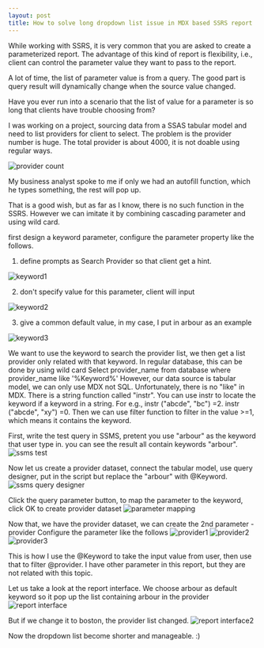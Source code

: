 ```yaml
---
layout: post
title: How to solve long dropdown list issue in MDX based SSRS report
---
```


While working with SSRS, it is very common that you are asked to create a parameterized report. The advantage of this kind of report is flexibility, i.e., client can control the parameter value they want to pass to the report.

A lot of time, the list of parameter value is from a query. The good part is query result will dynamically change when the source value changed. 

Have you ever run into a scenario that the list of value for a parameter is so long that clients have trouble choosing from?

I was working on a project, sourcing data from a SSAS tabular model and need to list providers for client to select. The problem is the provider number is huge. The total provider is about 4000, it is not doable using regular ways.  

<img src="/images/blog2/provider_count.PNG" alt="provider count">

My business analyst spoke to me if only we had an autofill function, which he types something, the rest will pop up. 

That is a good wish, but as far as I know, there is no such function in the SSRS.  However we can imitate it by combining cascading parameter and using wild card.

first design a keyword parameter, configure the parameter property like the follows.

1. define prompts as Search Provider so that client get a hint.
<img src="/images/blog2/Keyword1.PNG" alt="keyword1">

2. don't specify value for this parameter, client will input
<img src="/images/blog2/Keyword2.PNG" alt="keyword2">

3. give a common default value, in my case, I put in arbour as an example
<img src="/images/blog2/Keyword3.PNG" alt="keyword3">

We want to use the keyword to search the provider list, we then get a list provider only related with that keyword.  In regular database, this can be done by using wild card 
Select provider_name from database where provider_name like '%Keyword%' 
However, our data source is tabular model, we can only use MDX not SQL. Unfortunately, there is no "like" in MDX. There is a string function called "instr".  You can use instr to locate the keyword if a keyword in a string. For e.g., instr ("abcde", "bc") =2.  instr ("abcde", "xy") =0. Then we can use filter function to filter in the value >=1, which means it contains the keyword.

First, write the test query in SSMS, pretent you use "arbour" as the keyword that user type in. you can see the result all contain keywords "arbour".
<img src="/images/blog2/test_query_in_ssms.PNG" alt="ssms test">

Now let us create a provider dataset, connect the tabular model, use query designer, put in the script but replace the "arbour" with @Keyword. 
<img src="/images/blog2/SSRS_query_designer.PNG" alt="ssms query designer">

Click the query parameter button, to map the parameter to the keyword, click OK to create provider dataset
<img src="/images/blog2/SSRS_query_designer_parameter.PNG" alt="parameter mapping">

Now that, we have the provider dataset, we can create the 2nd parameter - provider 
Configure the parameter like the follows
<img src="/images/blog2/provider1.PNG" alt="provider1">
<img src="/images/blog2/Provider2.PNG" alt="provider2">
<img src="/images/blog2/Provider3.PNG" alt="provider3">

This is how I use the @Keyword to take the input value from user, then use that to filter @provider.  I have other parameter in this report, but they are not related with this topic.

Let us take a look at the report interface. We choose arbour as default keyword so it pop up the list containing arbour in the provider
<img src="/images/blog2/report_interface.PNG" alt="report interface">

But if we change it to boston, the provider list changed.
<img src="/images/blog2/report_interface2.PNG" alt="report interface2">

Now the dropdown list become shorter and manageable.  :)










